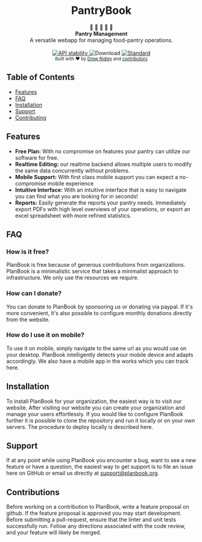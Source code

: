 <h1 align="center">PantryBook</h1>

<div align="center">
  🍲 🍲 🍲  🥄  🥄 
</div>
<div align="center">
  <strong>Pantry Management</strong>
</div>
<div align="center">
  A versatile webapp for managing food-pantry operations.
</div>

<br />

<div align="center">
  <!-- Stability -->
  <a href="https://nodejs.org/api/documentation.html#documentation_stability_index">
    <img src="https://img.shields.io/badge/stability-experimental-orange.svg?style=flat-square"
      alt="API stability" />
  </a>
  <!-- Build Status -->
  <!-- Test Coverage -->
  <!-- Downloads -->
    <img src="https://img.shields.io/github/downloads/drewdapilot/pantrybook/total"
      alt="Download" />
  <!-- Standard -->
  <a href="https://standardjs.com">
    <img src="https://img.shields.io/badge/code%20style-standard-brightgreen.svg?style=flat-square"
      alt="Standard" />
  </a>
</div>

<div align="center">
  <sub>Built with ❤︎ by
  <a href="https://github.com/DrewDaPilot">Drew Ridley</a> and
  <a href="https://github.com/drewdapilot/pantrybook/graphs/contributors">
    contributors
  </a>
</sub>
</div>

## Table of Contents

- [Features](#features)
- [FAQ](#faq)
- [Installation](#installation)
- [Support](#support)
- [Contributing](#contributions)

## Features

- **Free Plan:** With no compromise on features your pantry can utilize our software for free.
- **Realtime Editing:** our realtime backend allows multiple users to modify the same data concurrently without problems.
- **Mobile Support:** With first class mobile support you can expect a no-compromise mobile experience
- **Intuitive Interface:** With an intuitive interface that is easy to navigate you can find what you are looking for in seconds!
- **Reports:** Easily generate the reports your pantry needs. Immediately export PDFs with high level
  overviews of your operations, or export an excel spreadsheet with more refined statistics.

## FAQ

### How is it free?

PlanBook is free because of generous contributions from organizations.
PlanBook is a minimalistic service that takes a minimalist approach to infrastructure.
We only use the resources we require.

### How can I donate?

You can donate to PlanBook by sponsoring us or donating via paypal.
If it's more convenient, it's also possible to configure monthly donations directly
from the website.

### How do I use it on mobile?

To use it on mobile, simply navigate to the same url as you would use on your desktop.
PlanBook intelligently detects your mobile device and adapts accordingly.
We also have a mobile app in the works which you can track here.

## Installation

To install PlanBook for your organization, the easiest way is to visit our website.
After visiting our website you can create your organization and manage your users effortlessly.
If you would like to configure PlanBook further it is possible to clone the repository
and run it locally or on your own servers. The procedure to deploy locally is described here.

## Support

If at any point while using PlanBook you encounter a bug, want to see a new feature
or have a question, the easiest way to get support is to file an issue here on GitHub
or email us directly at support@planbook.org.

## Contributions

Before working on a contribution to PlanBook, write a feature proposal on github. If the feature
proposal is approved you may start development. Before submitting a pull-request, ensure that
the linter and unit tests successfully run. Follow any directions associated with the code
review, and your feature will likely be merged.
